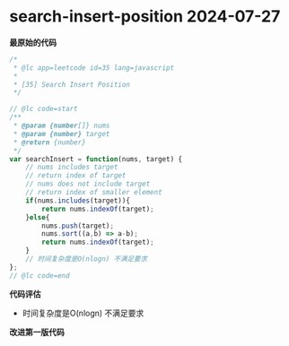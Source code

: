 <!--
 * @Author: github Vanzone-fan github fanzong889@gmail.com
 * @Date: 2024-07-27 13:37:11
 * @LastEditors: github Vanzone-fan github fanzong889@gmail.com
 * @LastEditTime: 2024-07-27 13:43:44
 * @FilePath: \LeetCode\Markdown\35.search-insert-position.md
 * @Description: 这是默认设置,请设置`customMade`, 打开koroFileHeader查看配置 进行设置: https://github.com/OBKoro1/koro1FileHeader/wiki/%E9%85%8D%E7%BD%AE
-->
# search-insert-position 2024-07-27

**最原始的代码**

```javascript
/*
 * @lc app=leetcode id=35 lang=javascript
 *
 * [35] Search Insert Position
 */

// @lc code=start
/**
 * @param {number[]} nums
 * @param {number} target
 * @return {number}
 */
var searchInsert = function(nums, target) {
    // nums includes target
    // return index of target
    // nums does not include target
    // return index of smaller element
    if(nums.includes(target)){
        return nums.indexOf(target);
    }else{
        nums.push(target);
        nums.sort((a,b) => a-b);
        return nums.indexOf(target);
    }
    // 时间复杂度是O(nlogn) 不满足要求
};
// @lc code=end


```

**代码评估**
- 时间复杂度是O(nlogn) 不满足要求

**改进第一版代码**

```javascript

```
